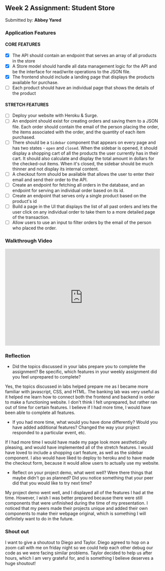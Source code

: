 
## Week 2 Assignment: Student Store

Submitted by: **Abbey Yared**


### Application Features

#### CORE FEATURES

- [x] The API should contain an endpoint that serves an array of all products in the store
- [x] A Store model should handle all data management logic for the API and be the interface for read/write operations to the JSON file.
- [x] The frontend should include a landing page that displays the products available for purchase.
- [ ] Each product should have an individual page that shows the details of the product

#### STRETCH FEATURES

- [ ] Deploy your website with Heroku & Surge. 
- [ ] An endpoint should exist for creating orders and saving them to a JSON file. Each order should contain the email of the person placing the order, the items associated with the order, and the quantity of each item purchased.
- [ ] There should be a `Sidebar` component that appears on every page and has two states - `open` and `closed`. When the sidebar is opened, it should display a shopping cart of all the products the user currently has in their cart. It should also calculate and display the total amount in dollars for the checked-out items. When it's closed, the sidebar should be much thinner and not display its internal content.
- [ ] A checkout form should be available that allows the user to enter their email and send their order to the API.
- [ ] Create an endpoint for fetching all orders in the database, and an endpoint for serving an individual order based on its id.
- [ ] Create an endpoint that serves only a single product based on the product's id
- [ ] Build a page in the UI that displays the list of all past orders and lets the user click on any individual order to take them to a more detailed page of the transaction.
- [ ] Allow users to use an input to filter orders by the email of the person who placed the order.

### Walkthrough Video


<div style="position: relative; padding-bottom: 62.5%; height: 0;"><iframe src="https://www.loom.com/embed/464dd9d73de842d88cc9f64a26e7838b" frameborder="0" webkitallowfullscreen mozallowfullscreen allowfullscreen style="position: absolute; top: 0; left: 0; width: 100%; height: 100%;"></iframe></div>

### Reflection

* Did the topics discussed in your labs prepare you to complete the assignment? Be specific, which features in your weekly assignment did you feel unprepared to complete?

Yes, the topics discussed in labs helped prepare me as I became more familiar with javascript, CSS, and HTML. The banking lab was very useful as it helped me learn how to connect both the frontend and backend in order to make a functioning website. I don't think I felt unprepared, but rather ran out of time for certain features. I believe if I had more time, I would have been able to complete all features.

* If you had more time, what would you have done differently? Would you have added additional features? Changed the way your project responded to a particular event, etc.
  
If I had more time I would have made my page look more aesthetically pleasing, and would have implemented all of the stretch features. I would have loved to include a shopping cart feature, as well as the sidebar component. I also would have liked to deploy to heroku and to have made the checkout form, because it would allow users to actually use my website.

* Reflect on your project demo, what went well? Were there things that maybe didn't go as planned? Did you notice something that your peer did that you would like to try next time?

My project demo went well, and I displayed all of the features I had at the time. However, I wish I was better prepared because there were still components that were unfinished during the time of my presentation. I noticed that my peers made their projects unique and added their own components to make their webpage original, which is something I will definitely want to do in the future.


### Shout out

I want to give a shoutout to Diego and Taylor. Diego agreed to hop on a zoom call with me on friday night so we could help each other debug our code as we were facing similar problems. Taylor decided to help us after hours, which I am very grateful for, and is something I believe deserves a huge shoutout!
